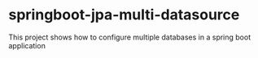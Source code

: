 # springboot-jpa-multi-datasource
This project shows how to configure multiple databases in a spring boot application
